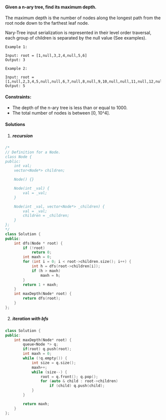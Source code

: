 #### Given a n-ary tree, find its maximum depth.

The maximum depth is the number of nodes along the longest path from the root node down to the farthest leaf node.

Nary-Tree input serialization is represented in their level order traversal, each group of children is separated by the null value (See examples).

 

```
Example 1:

Input: root = [1,null,3,2,4,null,5,6]
Output: 3

Example 2:

Input: root = [1,null,2,3,4,5,null,null,6,7,null,8,null,9,10,null,null,11,null,12,null,13,null,null,14]
Output: 5
```

 

#### Constraints:

-    The depth of the n-ary tree is less than or equal to 1000.
-    The total number of nodes is between [0, 10^4].


#### Solutions

1. ##### recursion

```c++
/*
// Definition for a Node.
class Node {
public:
    int val;
    vector<Node*> children;

    Node() {}

    Node(int _val) {
        val = _val;
    }

    Node(int _val, vector<Node*> _children) {
        val = _val;
        children = _children;
    }
};
*/
class Solution {
public:
    int dfs(Node * root) {
        if (!root)
            return 0;
        int maxh = 0;
        for (int i = 0; i < root->children.size(); i++) {
            int h = dfs(root->children[i]);
            if (h > maxh)
                maxh = h;
        }
        return 1 + maxh;
    }
    int maxDepth(Node* root) {
        return dfs(root);
    }
};
```


2. ##### iteration with bfs

```c++
class Solution {
public:
    int maxDepth(Node* root) {
        queue<Node *> q;
        if(root) q.push(root);
        int maxh = 0;
        while (!q.empty()) {
            int size = q.size();
            maxh++;
            while (size--) {
                root = q.front(); q.pop();
                for (auto & child : root->children)
                    if (child) q.push(child);
            }
        }

        return maxh;
    }
};
```